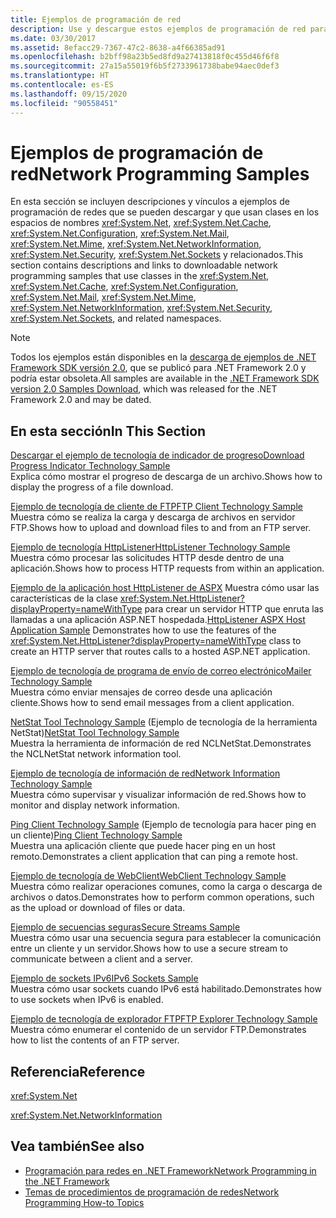 ```yaml
---
title: Ejemplos de programación de red
description: Use y descargue estos ejemplos de programación de red para System.Net de .NET Framework y las clases extendidas.
ms.date: 03/30/2017
ms.assetid: 8efacc29-7367-47c2-8638-a4f66385ad91
ms.openlocfilehash: b2bff98a23b5ed8fd9a27413818f0c455d46f6f8
ms.sourcegitcommit: 27a15a55019f6b5f2733961738babe94aec0def3
ms.translationtype: HT
ms.contentlocale: es-ES
ms.lasthandoff: 09/15/2020
ms.locfileid: "90558451"
---
```

# <a name="network-programming-samples"></a><span data-ttu-id="90630-103">Ejemplos de programación de red</span><span class="sxs-lookup"><span data-stu-id="90630-103">Network Programming Samples</span></span>
<span data-ttu-id="90630-104">En esta sección se incluyen descripciones y vínculos a ejemplos de programación de redes que se pueden descargar y que usan clases en los espacios de nombres <xref:System.Net>, <xref:System.Net.Cache>, <xref:System.Net.Configuration>, <xref:System.Net.Mail>, <xref:System.Net.Mime>, <xref:System.Net.NetworkInformation>, <xref:System.Net.Security>, <xref:System.Net.Sockets> y relacionados.</span><span class="sxs-lookup"><span data-stu-id="90630-104">This section contains descriptions and links to downloadable network programming samples that use classes in the <xref:System.Net>, <xref:System.Net.Cache>, <xref:System.Net.Configuration>, <xref:System.Net.Mail>, <xref:System.Net.Mime>, <xref:System.Net.NetworkInformation>, <xref:System.Net.Security>, <xref:System.Net.Sockets>, and related namespaces.</span></span>
  
> [!NOTE]
> <span data-ttu-id="90630-105">Todos los ejemplos están disponibles en la [descarga de ejemplos de .NET Framework SDK versión 2.0](https://www.microsoft.com/download/confirmation.aspx?id=22181), que se publicó para .NET Framework 2.0 y podría estar obsoleta.</span><span class="sxs-lookup"><span data-stu-id="90630-105">All samples are available in the [.NET Framework SDK version 2.0 Samples Download](https://www.microsoft.com/download/confirmation.aspx?id=22181), which was released for the .NET Framework 2.0 and may be dated.</span></span>

## <a name="in-this-section"></a><span data-ttu-id="90630-106">En esta sección</span><span class="sxs-lookup"><span data-stu-id="90630-106">In This Section</span></span>  
 <span data-ttu-id="90630-107">[Descargar el ejemplo de tecnología de indicador de progreso](/previous-versions/dotnet/netframework-3.0/t8w6294a(v=vs.85))</span><span class="sxs-lookup"><span data-stu-id="90630-107">[Download Progress Indicator Technology Sample](/previous-versions/dotnet/netframework-3.0/t8w6294a(v=vs.85))</span></span>  
 <span data-ttu-id="90630-108">Explica cómo mostrar el progreso de descarga de un archivo.</span><span class="sxs-lookup"><span data-stu-id="90630-108">Shows how to display the progress of a file download.</span></span>  
  
 <span data-ttu-id="90630-109">[Ejemplo de tecnología de cliente de FTP](/previous-versions/dotnet/netframework-3.0/b7810t5c(v=vs.85))</span><span class="sxs-lookup"><span data-stu-id="90630-109">[FTP Client Technology Sample](/previous-versions/dotnet/netframework-3.0/b7810t5c(v=vs.85))</span></span>  
 <span data-ttu-id="90630-110">Muestra cómo se realiza la carga y descarga de archivos en servidor FTP.</span><span class="sxs-lookup"><span data-stu-id="90630-110">Shows how to upload and download files to and from an FTP server.</span></span>  
  
 <span data-ttu-id="90630-111">[Ejemplo de tecnología HttpListener](/previous-versions/dotnet/netframework-3.0/y7cbb2y2(v=vs.85))</span><span class="sxs-lookup"><span data-stu-id="90630-111">[HttpListener Technology Sample](/previous-versions/dotnet/netframework-3.0/y7cbb2y2(v=vs.85))</span></span>  
 <span data-ttu-id="90630-112">Muestra cómo procesar las solicitudes HTTP desde dentro de una aplicación.</span><span class="sxs-lookup"><span data-stu-id="90630-112">Shows how to process HTTP requests from within an application.</span></span>  

 <span data-ttu-id="90630-113">[Ejemplo de la aplicación host HttpListener de ASPX](/previous-versions/visualstudio/visual-studio-2008/dd767375(v=vs.90)) Muestra cómo usar las características de la clase <xref:System.Net.HttpListener?displayProperty=nameWithType> para crear un servidor HTTP que enruta las llamadas a una aplicación ASP.NET hospedada.</span><span class="sxs-lookup"><span data-stu-id="90630-113">[HttpListener ASPX Host Application Sample](/previous-versions/visualstudio/visual-studio-2008/dd767375(v=vs.90)) Demonstrates how to use the features of the <xref:System.Net.HttpListener?displayProperty=nameWithType> class to create an HTTP server that routes calls to a hosted ASP.NET application.</span></span>
  
 <span data-ttu-id="90630-114">[Ejemplo de tecnología de programa de envío de correo electrónico](/previous-versions/dotnet/netframework-3.0/whw7xbk2(v=vs.85))</span><span class="sxs-lookup"><span data-stu-id="90630-114">[Mailer Technology Sample](/previous-versions/dotnet/netframework-3.0/whw7xbk2(v=vs.85))</span></span>  
 <span data-ttu-id="90630-115">Muestra cómo enviar mensajes de correo desde una aplicación cliente.</span><span class="sxs-lookup"><span data-stu-id="90630-115">Shows how to send email messages from a client application.</span></span>  
  
 <span data-ttu-id="90630-116">[NetStat Tool Technology Sample](/previous-versions/dotnet/netframework-3.0/ks32hs88(v=vs.85)) (Ejemplo de tecnología de la herramienta NetStat)</span><span class="sxs-lookup"><span data-stu-id="90630-116">[NetStat Tool Technology Sample](/previous-versions/dotnet/netframework-3.0/ks32hs88(v=vs.85))</span></span>  
 <span data-ttu-id="90630-117">Muestra la herramienta de información de red NCLNetStat.</span><span class="sxs-lookup"><span data-stu-id="90630-117">Demonstrates the NCLNetStat network information tool.</span></span>  
  
 <span data-ttu-id="90630-118">[Ejemplo de tecnología de información de red](/previous-versions/dotnet/netframework-3.0/2xatedhd(v=vs.85))</span><span class="sxs-lookup"><span data-stu-id="90630-118">[Network Information Technology Sample](/previous-versions/dotnet/netframework-3.0/2xatedhd(v=vs.85))</span></span>  
 <span data-ttu-id="90630-119">Muestra cómo supervisar y visualizar información de red.</span><span class="sxs-lookup"><span data-stu-id="90630-119">Shows how to monitor and display network information.</span></span>  
  
 <span data-ttu-id="90630-120">[Ping Client Technology Sample](/previous-versions/dotnet/netframework-3.0/5253acs7(v=vs.85)) (Ejemplo de tecnología para hacer ping en un cliente)</span><span class="sxs-lookup"><span data-stu-id="90630-120">[Ping Client Technology Sample](/previous-versions/dotnet/netframework-3.0/5253acs7(v=vs.85))</span></span>  
 <span data-ttu-id="90630-121">Muestra una aplicación cliente que puede hacer ping en un host remoto.</span><span class="sxs-lookup"><span data-stu-id="90630-121">Demonstrates a client application that can ping a remote host.</span></span>  
  
 <span data-ttu-id="90630-122">[Ejemplo de tecnología de WebClient](/previous-versions/dotnet/netframework-3.0/fxk992zc(v=vs.85))</span><span class="sxs-lookup"><span data-stu-id="90630-122">[WebClient Technology Sample](/previous-versions/dotnet/netframework-3.0/fxk992zc(v=vs.85))</span></span>  
 <span data-ttu-id="90630-123">Muestra cómo realizar operaciones comunes, como la carga o descarga de archivos o datos.</span><span class="sxs-lookup"><span data-stu-id="90630-123">Demonstrates how to perform common operations, such as the upload or download of files or data.</span></span>  
  
 <span data-ttu-id="90630-124">[Ejemplo de secuencias seguras](/previous-versions/dotnet/netframework-3.0/ms180980(v=vs.85))</span><span class="sxs-lookup"><span data-stu-id="90630-124">[Secure Streams Sample](/previous-versions/dotnet/netframework-3.0/ms180980(v=vs.85))</span></span>  
 <span data-ttu-id="90630-125">Muestra cómo usar una secuencia segura para establecer la comunicación entre un cliente y un servidor.</span><span class="sxs-lookup"><span data-stu-id="90630-125">Shows how to use a secure stream to communicate between a client and a server.</span></span>  
  
 <span data-ttu-id="90630-126">[Ejemplo de sockets IPv6](/previous-versions/dotnet/netframework-3.0/ms180981(v=vs.85))</span><span class="sxs-lookup"><span data-stu-id="90630-126">[IPv6 Sockets Sample](/previous-versions/dotnet/netframework-3.0/ms180981(v=vs.85))</span></span>  
 <span data-ttu-id="90630-127">Muestra cómo usar sockets cuando IPv6 está habilitado.</span><span class="sxs-lookup"><span data-stu-id="90630-127">Demonstrates how to use sockets when IPv6 is enabled.</span></span>  
  
 <span data-ttu-id="90630-128">[Ejemplo de tecnología de explorador FTP](/previous-versions/dotnet/netframework-3.0/ms233623(v=vs.85))</span><span class="sxs-lookup"><span data-stu-id="90630-128">[FTP Explorer Technology Sample](/previous-versions/dotnet/netframework-3.0/ms233623(v=vs.85))</span></span>  
 <span data-ttu-id="90630-129">Muestra cómo enumerar el contenido de un servidor FTP.</span><span class="sxs-lookup"><span data-stu-id="90630-129">Demonstrates how to list the contents of an FTP server.</span></span>  

## <a name="reference"></a><span data-ttu-id="90630-130">Referencia</span><span class="sxs-lookup"><span data-stu-id="90630-130">Reference</span></span>  
 <xref:System.Net>  
  
 <xref:System.Net.NetworkInformation>  
  
## <a name="see-also"></a><span data-ttu-id="90630-131">Vea también</span><span class="sxs-lookup"><span data-stu-id="90630-131">See also</span></span>

- [<span data-ttu-id="90630-132">Programación para redes en .NET Framework</span><span class="sxs-lookup"><span data-stu-id="90630-132">Network Programming in the .NET Framework</span></span>](index.md)
- [<span data-ttu-id="90630-133">Temas de procedimientos de programación de redes</span><span class="sxs-lookup"><span data-stu-id="90630-133">Network Programming How-to Topics</span></span>](network-programming-how-to-topics.md)

